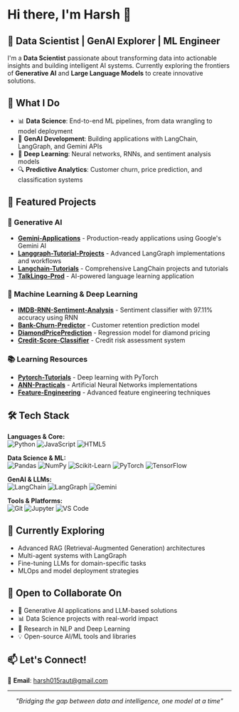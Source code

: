 # Hi there, I'm Harsh 👋

## 💼 Data Scientist | GenAI Explorer | ML Engineer

I'm a **Data Scientist** passionate about transforming data into actionable insights and building intelligent AI systems. Currently exploring the frontiers of **Generative AI** and **Large Language Models** to create innovative solutions.

## 🎯 What I Do
- 📊 **Data Science**: End-to-end ML pipelines, from data wrangling to model deployment
- 🤖 **GenAI Development**: Building applications with LangChain, LangGraph, and Gemini APIs
- 🧠 **Deep Learning**: Neural networks, RNNs, and sentiment analysis models
- 🔍 **Predictive Analytics**: Customer churn, price prediction, and classification systems

## 🚀 Featured Projects

### 🌟 Generative AI
- **[Gemini-Applications](https://github.com/Harsh015raut/Gemini-Applications)** - Production-ready applications using Google's Gemini AI
- **[Langgraph-Tutorial-Projects](https://github.com/Harsh015raut/Langgraph-Tutorial-Projects)** - Advanced LangGraph implementations and workflows
- **[Langchain-Tutorials](https://github.com/Harsh015raut/Langchain-Tutorials-)** - Comprehensive LangChain projects and tutorials
- **[TalkLingo-Prod](https://github.com/Harsh015raut/TalkLingo-Prod)** - AI-powered language learning application

### 🧪 Machine Learning & Deep Learning
- **[IMDB-RNN-Sentiment-Analysis](https://github.com/Harsh015raut/IMDB-RNN-Sentiment-Analysis)** - Sentiment classifier with 97.11% accuracy using RNN
- **[Bank-Churn-Predictor](https://github.com/Harsh015raut/Bank-Churn-Predictor)** - Customer retention prediction model
- **[DiamondPricePrediction](https://github.com/Harsh015raut/DiamondPricePrediction)** - Regression model for diamond pricing
- **[Credit-Score-Classifier](https://github.com/Harsh015raut/-Credit-Score-Classifier)** - Credit risk assessment system

### 📚 Learning Resources
- **[Pytorch-Tutorials](https://github.com/Harsh015raut/Pytorch-Tutorials)** - Deep learning with PyTorch
- **[ANN-Practicals](https://github.com/Harsh015raut/ANN-Practicals)** - Artificial Neural Networks implementations
- **[Feature-Engineering](https://github.com/Harsh015raut/Feature-Engineering)** - Advanced feature engineering techniques

## 🛠️ Tech Stack

**Languages & Core:**  
![Python](https://img.shields.io/badge/-Python-3776AB?style=flat&logo=python&logoColor=white) 
![JavaScript](https://img.shields.io/badge/-JavaScript-F7DF1E?style=flat&logo=javascript&logoColor=black)
![HTML5](https://img.shields.io/badge/-HTML5-E34F26?style=flat&logo=html5&logoColor=white)

**Data Science & ML:**  
![Pandas](https://img.shields.io/badge/-Pandas-150458?style=flat&logo=pandas&logoColor=white)
![NumPy](https://img.shields.io/badge/-NumPy-013243?style=flat&logo=numpy&logoColor=white)
![Scikit-Learn](https://img.shields.io/badge/-Scikit%20Learn-F7931E?style=flat&logo=scikit-learn&logoColor=white)
![PyTorch](https://img.shields.io/badge/-PyTorch-EE4C2C?style=flat&logo=pytorch&logoColor=white)
![TensorFlow](https://img.shields.io/badge/-TensorFlow-FF6F00?style=flat&logo=tensorflow&logoColor=white)

**GenAI & LLMs:**  
![LangChain](https://img.shields.io/badge/-LangChain-121212?style=flat)
![LangGraph](https://img.shields.io/badge/-LangGraph-121212?style=flat)
![Gemini](https://img.shields.io/badge/-Gemini%20AI-8E75B2?style=flat)

**Tools & Platforms:**  
![Git](https://img.shields.io/badge/-Git-F05032?style=flat&logo=git&logoColor=white)
![Jupyter](https://img.shields.io/badge/-Jupyter-F37626?style=flat&logo=jupyter&logoColor=white)
![VS Code](https://img.shields.io/badge/-VS%20Code-007ACC?style=flat&logo=visual-studio-code&logoColor=white)

## 🌱 Currently Exploring
- Advanced RAG (Retrieval-Augmented Generation) architectures
- Multi-agent systems with LangGraph
- Fine-tuning LLMs for domain-specific tasks
- MLOps and model deployment strategies

## 🤝 Open to Collaborate On
- 🚀 Generative AI applications and LLM-based solutions
- 📊 Data Science projects with real-world impact
- 🔬 Research in NLP and Deep Learning
- 💡 Open-source AI/ML tools and libraries

## 📫 Let's Connect!
📧 **Email**: [harsh015raut@gmail.com](mailto:harsh015raut@gmail.com)

---

<div align="center">
  <i>"Bridging the gap between data and intelligence, one model at a time"</i>
</div>
